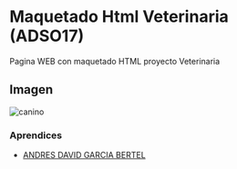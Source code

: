 # Maquetado Html Veterinaria (ADSO17)

Pagina WEB con maquetado HTML proyecto Veterinaria

## Imagen

![canino](canini.png)

### Aprendices

- [ANDRES DAVID GARCIA BERTEL]()

